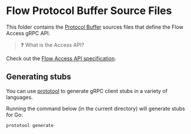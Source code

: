 # Flow Protocol Buffer Source Files

This folder contains the [Protocol Buffer](https://developers.google.com/protocol-buffers) sources files that define the Flow Access gRPC API.

> ❓ What is the Access API?

Check out the [Flow Access API specification](/docs/access-api-spec.md).

## Generating stubs

You can use [prototool](https://github.com/uber/prototool) to generate gRPC client stubs in a variety of languages.

Running the command below (in the current directory) will generate stubs for Go:

```shell script
prototool generate
```
